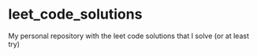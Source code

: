 # leet_code_solutions
My personal repository with the leet code solutions that I solve (or at least try)
